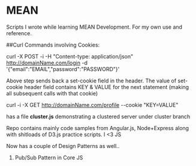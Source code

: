 # MEAN
Scripts I wrote while learning MEAN Development. For my own use and reference.


##Curl Commands involving Cookies:

curl -X POST -i -H "Content-type: application/json" http://domainName.com/login -d '{"email":"EMAIL","password":"PASSWORD"}'

Above step sends back a set-cookie field in the header. The value of set-cookie header field contains KEY & VALUE for the next statement (making all subsequent calls with that cookie)

curl -i -X GET http://domainName.com/profile --cookie "KEY=VALUE"

has a file **cluster.js** demonstrating a clustered server under cluster branch

Repo contains mainly code samples from Angular.js, Node+Express along with shitloads of D3.js practice scripts.
I <3 JS

Now has a couple of Design Patterns as well..

1. Pub/Sub Pattern in Core JS
